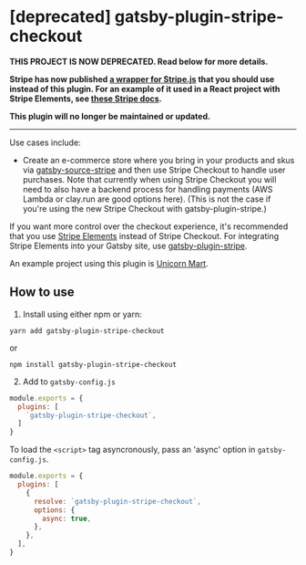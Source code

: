 # [deprecated] gatsby-plugin-stripe-checkout

**THIS PROJECT IS NOW DEPRECATED. Read below for more details.**

**Stripe has now published [a wrapper for Stripe.js](https://github.com/stripe/stripe-js) that you should use instead of this plugin. For an example of it used in a React project with Stripe Elements, see [these Stripe docs](https://stripe.com/docs/stripe-js/react#elements-provider).**

**This plugin will no longer be maintained or updated.**

---

Use cases include:

* Create an e-commerce store where you bring in your products and skus via [gatsby-source-stripe](https://github.com/njosefbeck/gatsby-source-stripe) and then use Stripe Checkout to handle user purchases. Note that currently when using Stripe Checkout you will need to also have a backend process for handling payments (AWS Lambda or clay.run are good options here). (This is not the case if you're using the new Stripe Checkout with gatsby-plugin-stripe.)

If you want more control over the checkout experience, it's recommended that you use [Stripe Elements](https://stripe.com/payments/elements) instead of Stripe Checkout. For integrating Stripe Elements into your Gatsby site, use [gatsby-plugin-stripe](https://github.com/njosefbeck/gatsby-plugin-stripe).

An example project using this plugin is [Unicorn Mart](https://unicorn-mart.netlify.com).

## How to use

1. Install using either npm or yarn:

```
yarn add gatsby-plugin-stripe-checkout
```

or

```
npm install gatsby-plugin-stripe-checkout
```

2. Add to ```gatsby-config.js```

```javascript
module.exports = {
  plugins: [
    `gatsby-plugin-stripe-checkout`,
  ]
}
```

To load the `<script>` tag asyncronously, pass an 'async' option in `gatsby-config.js`.

```javascript
module.exports = {
  plugins: [
    {
      resolve: `gatsby-plugin-stripe-checkout`,
      options: {
        async: true,
      },
    },
  ],
}
```
